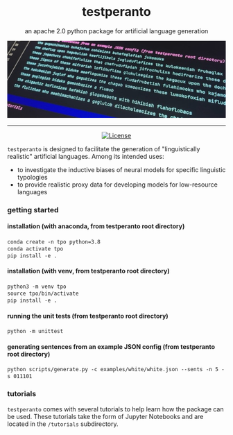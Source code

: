 <div align="center">
    <br>
    <h1>testperanto</h1>
    <p>
    an apache 2.0 python package for artificial language generation
    </p>
    <img alt="screenshot" src="images/screenshot.jpeg">
    <hr/>
</div>
<p align="center">
    <a href="https://github.com/Mark-Hopkins-at-Williams/testperanto/blob/main/LICENSE.md">
        <img alt="License" src="https://img.shields.io/badge/license-apache2.0-blue">
    </a>
    <br/>
</p>

`testperanto` is designed to facilitate the generation of "linguistically realistic"
artificial languages. Among its intended uses:
- to investigate the inductive biases of neural models for specific linguistic typologies
- to provide realistic proxy data for developing models for low-resource languages


### getting started

#### installation (with anaconda, from testperanto root directory)

    conda create -n tpo python=3.8
    conda activate tpo
    pip install -e .

#### installation (with venv, from testperanto root directory)

    python3 -m venv tpo
    source tpo/bin/activate
    pip install -e .
    

#### running the unit tests (from testperanto root directory)

    python -m unittest

#### generating sentences from an example JSON config (from testperanto root directory)

    python scripts/generate.py -c examples/white/white.json --sents -n 5 -s 011101


### tutorials

`testperanto` comes with several tutorials to help learn how the
package can be used. These tutorials take the form of Jupyter Notebooks
and are located in the `/tutorials` subdirectory.



